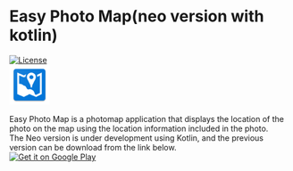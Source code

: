 # Easy Photo Map(neo version with kotlin)

[![License][licensesvg]][LICENSE.md]  
<img src="screenshots/ic_launcher.png">  

Easy Photo Map is a photomap application that displays the location of the photo on the map using the location information included in the photo.  
The Neo version is under development using Kotlin, and the previous version can be download from the link below.  
<a href='https://play.google.com/store/apps/details?id=me.blog.korn123.easyphotomap'><img alt='Get it on Google Play' src='https://play.google.com/intl/en_us/badges/images/generic/en_badge_web_generic.png' width="258" height="98"/></a><br />





[licensesvg]: https://img.shields.io/badge/License-Apache--2.0-brightgreen.svg
[LICENSE.md]: https://github.com/hanjoongcho/aaf-easyphotomap-neo/blob/master/LICENSE.md